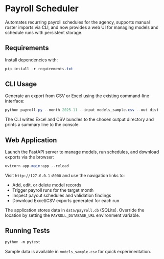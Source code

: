 # Payroll Scheduler

Automates recurring payroll schedules for the agency, supports manual roster imports via CLI, and now provides a web UI for managing models and schedule runs with persistent storage.

## Requirements

Install dependencies with:

```powershell
pip install -r requirements.txt
```

## CLI Usage

Generate an export from CSV or Excel using the existing command-line interface:

```powershell
python payroll.py --month 2025-11 --input models_sample.csv --out dist --preview
```

The CLI writes Excel and CSV bundles to the chosen output directory and prints a summary line to the console.

## Web Application

Launch the FastAPI server to manage models, run schedules, and download exports via the browser:

```powershell
uvicorn app.main:app --reload
```

Visit `http://127.0.0.1:8000` and use the navigation links to:

- Add, edit, or delete model records
- Trigger payroll runs for the target month
- Inspect payout schedules and validation findings
- Download Excel/CSV exports generated for each run

The application stores data in `data/payroll.db` (SQLite). Override the location by setting the `PAYROLL_DATABASE_URL` environment variable.

## Running Tests

```powershell
python -m pytest
```

Sample data is available in `models_sample.csv` for quick experimentation.
